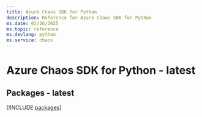 ```yaml
---
title: Azure Chaos SDK for Python
description: Reference for Azure Chaos SDK for Python
ms.date: 03/26/2025
ms.topic: reference
ms.devlang: python
ms.service: chaos
---
```

# Azure Chaos SDK for Python - latest
## Packages - latest
[!INCLUDE [packages](chaos-index.md)]